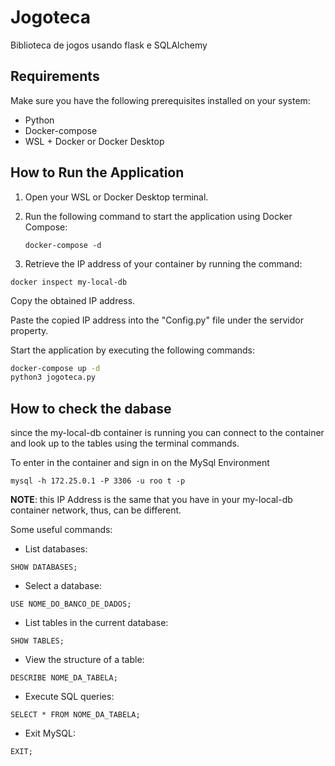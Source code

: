 # Jogoteca

Biblioteca de jogos usando flask e SQLAlchemy

## Requirements

Make sure you have the following prerequisites installed on your system:

- Python
- Docker-compose
- WSL + Docker or Docker Desktop

## How to Run the Application

1. Open your WSL or Docker Desktop terminal.

2. Run the following command to start the application using Docker Compose:

   `docker-compose -d`

3. Retrieve the IP address of your container by running the command:

`docker inspect my-local-db`

Copy the obtained IP address.

Paste the copied IP address into the "Config.py" file under the servidor property.

Start the application by executing the following commands:

```bash
docker-compose up -d
python3 jogoteca.py
```

## How to check the dabase

since the my-local-db container is running you can connect to the container and look up to the tables using the terminal commands.

To enter in the container and sign in on the MySql Environment

`mysql -h 172.25.0.1 -P 3306 -u roo
t -p`

**NOTE**: this IP Address is the same that you have in your my-local-db container network, thus, can be different.

Some useful commands:

- List databases:

`SHOW DATABASES;`

- Select a database:

`USE NOME_DO_BANCO_DE_DADOS;`

- List tables in the current database:

`SHOW TABLES;`

- View the structure of a table:

`DESCRIBE NOME_DA_TABELA;`

- Execute SQL queries:

`SELECT * FROM NOME_DA_TABELA;`

- Exit MySQL:

`EXIT;`
